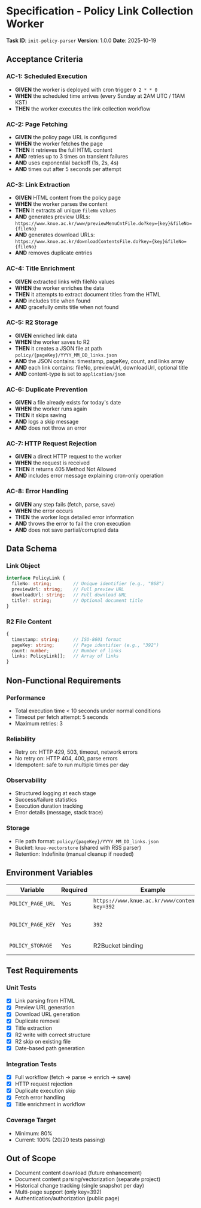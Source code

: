 # Specification - Policy Link Collection Worker

**Task ID**: `init-policy-parser`
**Version**: 1.0.0
**Date**: 2025-10-19

## Acceptance Criteria

### AC-1: Scheduled Execution
- **GIVEN** the worker is deployed with cron trigger `0 2 * * 0`
- **WHEN** the scheduled time arrives (every Sunday at 2AM UTC / 11AM KST)
- **THEN** the worker executes the link collection workflow

### AC-2: Page Fetching
- **GIVEN** the policy page URL is configured
- **WHEN** the worker fetches the page
- **THEN** it retrieves the full HTML content
- **AND** retries up to 3 times on transient failures
- **AND** uses exponential backoff (1s, 2s, 4s)
- **AND** times out after 5 seconds per attempt

### AC-3: Link Extraction
- **GIVEN** HTML content from the policy page
- **WHEN** the worker parses the content
- **THEN** it extracts all unique `fileNo` values
- **AND** generates preview URLs: `https://www.knue.ac.kr/www/previewMenuCntFile.do?key={key}&fileNo={fileNo}`
- **AND** generates download URLs: `https://www.knue.ac.kr/downloadContentsFile.do?key={key}&fileNo={fileNo}`
- **AND** removes duplicate entries

### AC-4: Title Enrichment
- **GIVEN** extracted links with fileNo values
- **WHEN** the worker enriches the data
- **THEN** it attempts to extract document titles from the HTML
- **AND** includes title when found
- **AND** gracefully omits title when not found

### AC-5: R2 Storage
- **GIVEN** enriched link data
- **WHEN** the worker saves to R2
- **THEN** it creates a JSON file at path `policy/{pageKey}/YYYY_MM_DD_links.json`
- **AND** the JSON contains: timestamp, pageKey, count, and links array
- **AND** each link contains: fileNo, previewUrl, downloadUrl, optional title
- **AND** content-type is set to `application/json`

### AC-6: Duplicate Prevention
- **GIVEN** a file already exists for today's date
- **WHEN** the worker runs again
- **THEN** it skips saving
- **AND** logs a skip message
- **AND** does not throw an error

### AC-7: HTTP Request Rejection
- **GIVEN** a direct HTTP request to the worker
- **WHEN** the request is received
- **THEN** it returns 405 Method Not Allowed
- **AND** includes error message explaining cron-only operation

### AC-8: Error Handling
- **GIVEN** any step fails (fetch, parse, save)
- **WHEN** the error occurs
- **THEN** the worker logs detailed error information
- **AND** throws the error to fail the cron execution
- **AND** does not save partial/corrupted data

## Data Schema

### Link Object
```typescript
interface PolicyLink {
  fileNo: string;        // Unique identifier (e.g., "868")
  previewUrl: string;    // Full preview URL
  downloadUrl: string;   // Full download URL
  title?: string;        // Optional document title
}
```

### R2 File Content
```typescript
{
  timestamp: string;     // ISO-8601 format
  pageKey: string;       // Page identifier (e.g., "392")
  count: number;         // Number of links
  links: PolicyLink[];   // Array of links
}
```

## Non-Functional Requirements

### Performance
- Total execution time < 10 seconds under normal conditions
- Timeout per fetch attempt: 5 seconds
- Maximum retries: 3

### Reliability
- Retry on: HTTP 429, 503, timeout, network errors
- No retry on: HTTP 404, 400, parse errors
- Idempotent: safe to run multiple times per day

### Observability
- Structured logging at each stage
- Success/failure statistics
- Execution duration tracking
- Error details (message, stack trace)

### Storage
- File path format: `policy/{pageKey}/YYYY_MM_DD_links.json`
- Bucket: `knue-vectorstore` (shared with RSS parser)
- Retention: Indefinite (manual cleanup if needed)

## Environment Variables

| Variable | Required | Example | Description |
|----------|----------|---------|-------------|
| `POLICY_PAGE_URL` | Yes | `https://www.knue.ac.kr/www/contents.do?key=392` | Full URL of policy page |
| `POLICY_PAGE_KEY` | Yes | `392` | Page key for URL filtering |
| `POLICY_STORAGE` | Yes | R2Bucket binding | R2 bucket for storage |

## Test Requirements

### Unit Tests
- [x] Link parsing from HTML
- [x] Preview URL generation
- [x] Download URL generation
- [x] Duplicate removal
- [x] Title extraction
- [x] R2 write with correct structure
- [x] R2 skip on existing file
- [x] Date-based path generation

### Integration Tests
- [x] Full workflow (fetch → parse → enrich → save)
- [x] HTTP request rejection
- [x] Duplicate execution skip
- [x] Fetch error handling
- [x] Title enrichment in workflow

### Coverage Target
- Minimum: 80%
- Current: 100% (20/20 tests passing)

## Out of Scope

- Document content download (future enhancement)
- Document content parsing/vectorization (separate project)
- Historical change tracking (single snapshot per day)
- Multi-page support (only key=392)
- Authentication/authorization (public page)

